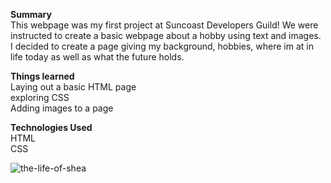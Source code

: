 <strong>Summary</strong><br/>
This webpage was my first project at Suncoast Developers Guild! We were instructed to create a basic webpage about a hobby using text and images. I decided to create a page giving my background, hobbies, where im at in life today as well as what the future holds.    

<strong>Things learned</strong><br/>
Laying out a basic HTML page<br/>
exploring CSS <br/>
Adding images to a page<br/>

<strong>Technologies Used</strong><br/>
HTML<br/>
CSS<br/>




![the-life-of-shea](https://user-images.githubusercontent.com/44300521/49690488-df043700-faff-11e8-90c4-c094413d7e50.gif)
